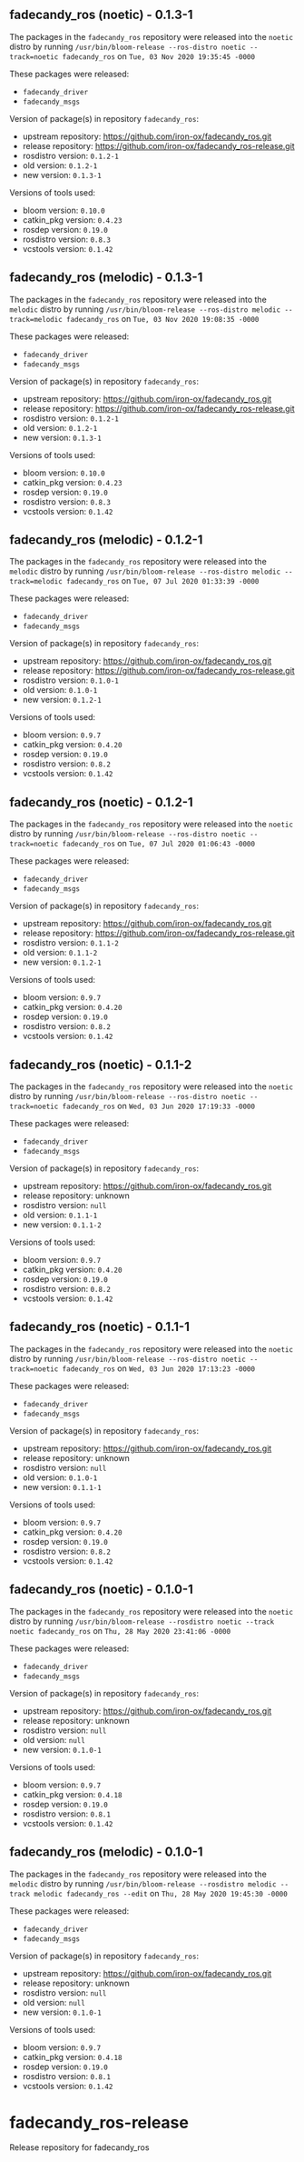 ## fadecandy_ros (noetic) - 0.1.3-1

The packages in the `fadecandy_ros` repository were released into the `noetic` distro by running `/usr/bin/bloom-release --ros-distro noetic --track=noetic fadecandy_ros` on `Tue, 03 Nov 2020 19:35:45 -0000`

These packages were released:
- `fadecandy_driver`
- `fadecandy_msgs`

Version of package(s) in repository `fadecandy_ros`:

- upstream repository: https://github.com/iron-ox/fadecandy_ros.git
- release repository: https://github.com/iron-ox/fadecandy_ros-release.git
- rosdistro version: `0.1.2-1`
- old version: `0.1.2-1`
- new version: `0.1.3-1`

Versions of tools used:

- bloom version: `0.10.0`
- catkin_pkg version: `0.4.23`
- rosdep version: `0.19.0`
- rosdistro version: `0.8.3`
- vcstools version: `0.1.42`


## fadecandy_ros (melodic) - 0.1.3-1

The packages in the `fadecandy_ros` repository were released into the `melodic` distro by running `/usr/bin/bloom-release --ros-distro melodic --track=melodic fadecandy_ros` on `Tue, 03 Nov 2020 19:08:35 -0000`

These packages were released:
- `fadecandy_driver`
- `fadecandy_msgs`

Version of package(s) in repository `fadecandy_ros`:

- upstream repository: https://github.com/iron-ox/fadecandy_ros.git
- release repository: https://github.com/iron-ox/fadecandy_ros-release.git
- rosdistro version: `0.1.2-1`
- old version: `0.1.2-1`
- new version: `0.1.3-1`

Versions of tools used:

- bloom version: `0.10.0`
- catkin_pkg version: `0.4.23`
- rosdep version: `0.19.0`
- rosdistro version: `0.8.3`
- vcstools version: `0.1.42`


## fadecandy_ros (melodic) - 0.1.2-1

The packages in the `fadecandy_ros` repository were released into the `melodic` distro by running `/usr/bin/bloom-release --ros-distro melodic --track=melodic fadecandy_ros` on `Tue, 07 Jul 2020 01:33:39 -0000`

These packages were released:
- `fadecandy_driver`
- `fadecandy_msgs`

Version of package(s) in repository `fadecandy_ros`:

- upstream repository: https://github.com/iron-ox/fadecandy_ros.git
- release repository: https://github.com/iron-ox/fadecandy_ros-release.git
- rosdistro version: `0.1.0-1`
- old version: `0.1.0-1`
- new version: `0.1.2-1`

Versions of tools used:

- bloom version: `0.9.7`
- catkin_pkg version: `0.4.20`
- rosdep version: `0.19.0`
- rosdistro version: `0.8.2`
- vcstools version: `0.1.42`


## fadecandy_ros (noetic) - 0.1.2-1

The packages in the `fadecandy_ros` repository were released into the `noetic` distro by running `/usr/bin/bloom-release --ros-distro noetic --track=noetic fadecandy_ros` on `Tue, 07 Jul 2020 01:06:43 -0000`

These packages were released:
- `fadecandy_driver`
- `fadecandy_msgs`

Version of package(s) in repository `fadecandy_ros`:

- upstream repository: https://github.com/iron-ox/fadecandy_ros.git
- release repository: https://github.com/iron-ox/fadecandy_ros-release.git
- rosdistro version: `0.1.1-2`
- old version: `0.1.1-2`
- new version: `0.1.2-1`

Versions of tools used:

- bloom version: `0.9.7`
- catkin_pkg version: `0.4.20`
- rosdep version: `0.19.0`
- rosdistro version: `0.8.2`
- vcstools version: `0.1.42`


## fadecandy_ros (noetic) - 0.1.1-2

The packages in the `fadecandy_ros` repository were released into the `noetic` distro by running `/usr/bin/bloom-release --ros-distro noetic --track=noetic fadecandy_ros` on `Wed, 03 Jun 2020 17:19:33 -0000`

These packages were released:
- `fadecandy_driver`
- `fadecandy_msgs`

Version of package(s) in repository `fadecandy_ros`:

- upstream repository: https://github.com/iron-ox/fadecandy_ros.git
- release repository: unknown
- rosdistro version: `null`
- old version: `0.1.1-1`
- new version: `0.1.1-2`

Versions of tools used:

- bloom version: `0.9.7`
- catkin_pkg version: `0.4.20`
- rosdep version: `0.19.0`
- rosdistro version: `0.8.2`
- vcstools version: `0.1.42`


## fadecandy_ros (noetic) - 0.1.1-1

The packages in the `fadecandy_ros` repository were released into the `noetic` distro by running `/usr/bin/bloom-release --ros-distro noetic --track=noetic fadecandy_ros` on `Wed, 03 Jun 2020 17:13:23 -0000`

These packages were released:
- `fadecandy_driver`
- `fadecandy_msgs`

Version of package(s) in repository `fadecandy_ros`:

- upstream repository: https://github.com/iron-ox/fadecandy_ros.git
- release repository: unknown
- rosdistro version: `null`
- old version: `0.1.0-1`
- new version: `0.1.1-1`

Versions of tools used:

- bloom version: `0.9.7`
- catkin_pkg version: `0.4.20`
- rosdep version: `0.19.0`
- rosdistro version: `0.8.2`
- vcstools version: `0.1.42`


## fadecandy_ros (noetic) - 0.1.0-1

The packages in the `fadecandy_ros` repository were released into the `noetic` distro by running `/usr/bin/bloom-release --rosdistro noetic --track noetic fadecandy_ros` on `Thu, 28 May 2020 23:41:06 -0000`

These packages were released:
- `fadecandy_driver`
- `fadecandy_msgs`

Version of package(s) in repository `fadecandy_ros`:

- upstream repository: https://github.com/iron-ox/fadecandy_ros.git
- release repository: unknown
- rosdistro version: `null`
- old version: `null`
- new version: `0.1.0-1`

Versions of tools used:

- bloom version: `0.9.7`
- catkin_pkg version: `0.4.18`
- rosdep version: `0.19.0`
- rosdistro version: `0.8.1`
- vcstools version: `0.1.42`


## fadecandy_ros (melodic) - 0.1.0-1

The packages in the `fadecandy_ros` repository were released into the `melodic` distro by running `/usr/bin/bloom-release --rosdistro melodic --track melodic fadecandy_ros --edit` on `Thu, 28 May 2020 19:45:30 -0000`

These packages were released:
- `fadecandy_driver`
- `fadecandy_msgs`

Version of package(s) in repository `fadecandy_ros`:

- upstream repository: https://github.com/iron-ox/fadecandy_ros.git
- release repository: unknown
- rosdistro version: `null`
- old version: `null`
- new version: `0.1.0-1`

Versions of tools used:

- bloom version: `0.9.7`
- catkin_pkg version: `0.4.18`
- rosdep version: `0.19.0`
- rosdistro version: `0.8.1`
- vcstools version: `0.1.42`


# fadecandy_ros-release
Release repository for fadecandy_ros

